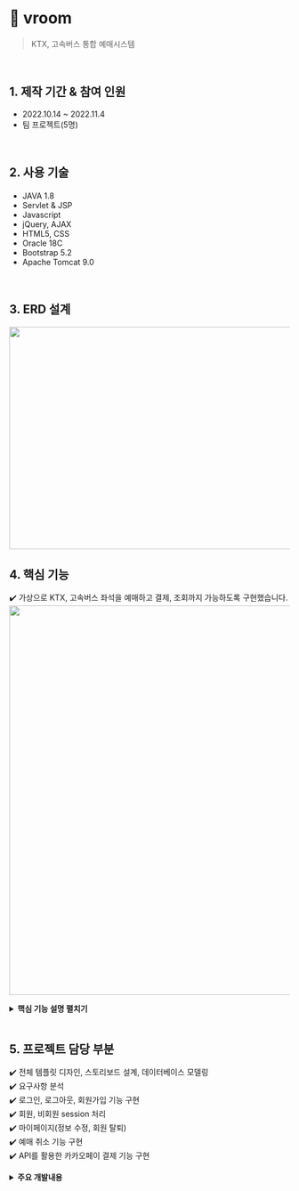 # :pushpin: vroom
>KTX, 고속버스 통합 예매시스템


</br>

## 1. 제작 기간 & 참여 인원
- 2022.10.14 ~ 2022.11.4
- 팀 프로젝트(5명)

</br>

## 2. 사용 기술
#### 
  - JAVA 1.8
  - Servlet & JSP
  - Javascript
  - jQuery, AJAX  
  - HTML5, CSS
  - Oracle 18C
  - Bootstrap 5.2
  - Apache Tomcat 9.0

</br>

## 3. ERD 설계
<img src="https://user-images.githubusercontent.com/103633968/216342886-8b18cd08-e562-4223-9110-f190e2a9fe00.png" width="800" height="400"/>


## 4. 핵심 기능
✔️ 가상으로 KTX, 고속버스 좌석을 예매하고 결제, 조회까지 가능하도록 구현했습니다. 
<img src="https://user-images.githubusercontent.com/103633968/216345486-25e6b660-df7a-458e-86d6-d47e60510b88.png" width="800" height="700"/>

<details>
<summary><b>핵심 기능 설명 펼치기</b></summary>
<div markdown="1"> 

### 4.1. Class Diagram
<img src="https://user-images.githubusercontent.com/103633968/216344718-f90ad4d0-f8c5-49a0-beec-3651d20b420f.jpg" width="800" height="700"/>

### 4.2. Use-Cases Diagram
<img src="https://user-images.githubusercontent.com/103633968/216344341-34a2fa81-e26b-408e-ac54-dded4f2225c6.png" width="800" height="700"/>

</div>
</details>

</br>

## 5. 프로젝트 담당 부분
✔️ 전체 템플릿 디자인, 스토리보드 설계, 데이터베이스 모델링<br>
✔️ 요구사항 분석<br>
✔️ 로그인, 로그아웃, 회원가입 기능 구현<br>
✔️ 회원, 비회원 session 처리 <br>
✔️ 마이페이지(정보 수정, 회원 탈퇴) <br>
✔️ 예매 취소 기능 구현 <br>
✔️ API를 활용한 카카오페이 결제 기능 구현 <br>

<details>
<summary><b>주요 개발내용</b></summary>
<div markdown="1">
✔️ 로그인
<img src="https://user-images.githubusercontent.com/103633968/216348629-d6624620-5806-4940-b032-7eb71c919b7a.png" width="800" height="500"/>
✔️ 회원가입
<img src="https://user-images.githubusercontent.com/103633968/216348759-7c201a50-df0f-4f58-a961-71dddaa2c452.png" width="800" height="500"/>
✔️ 세션처리
✔️ 예매 취소
<img src="https://user-images.githubusercontent.com/103633968/216349317-7c4105b5-e88c-4c3f-ab56-d5a39112cd28.png" width="800" height="500"/>
✔️ 결제
<img src="https://user-images.githubusercontent.com/103633968/216350110-dc6ba2e0-24ac-4f1b-9b42-28dc9847d573.png" width="800" height="500"/>
✔️회원정보 조회


</div>
</details>

